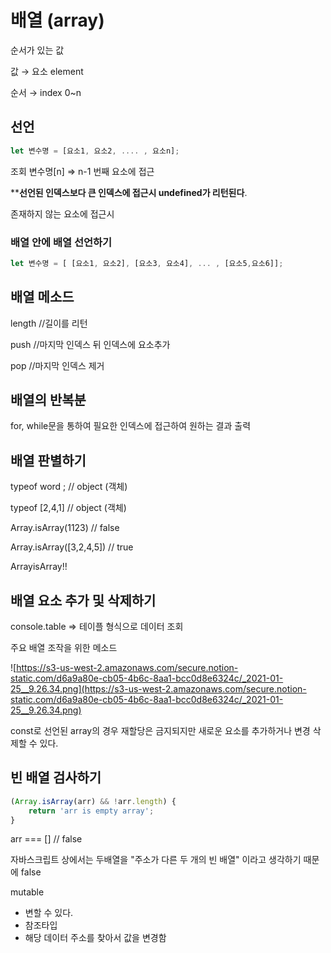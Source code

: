 # 배열 (array)

순서가 있는 값 

값 → 요소 element

순서 → index 0~n

## 선언

```jsx
let 변수명 = [요소1, 요소2, .... , 요소n];
```

조회 변수명[n] ⇒ n-1 번째 요소에 접근

****선언된 인덱스보다 큰 인덱스에 접근시 undefined가 리턴된다**.

존재하지 않는 요소에 접근시

### 배열 안에 배열 선언하기

```jsx
let 변수명 = [ [요소1, 요소2], [요소3, 요소4], ... , [요소5,요소6]];
```

## 배열 메소드

length //길이를 리턴

push //마지막 인덱스 뒤 인덱스에 요소추가

pop //마지막 인덱스 제거

## 배열의 반복분

for, while문을 통하여 필요한 인덱스에 접근하여 원하는 결과 출력

## 배열 판별하기

typeof word ; // object (객체)

typeof [2,4,1] // object (객체)

Array.isArray(1123) // false

Array.isArray([3,2,4,5]) // true

ArrayisArray!!

## 배열 요소 추가 및 삭제하기

console.table ⇒ 테이플 형식으로 데이터 조회

주요 배열 조작을 위한 메소드

![https://s3-us-west-2.amazonaws.com/secure.notion-static.com/d6a9a80e-cb05-4b6c-8aa1-bcc0d8e6324c/_2021-01-25__9.26.34.png](https://s3-us-west-2.amazonaws.com/secure.notion-static.com/d6a9a80e-cb05-4b6c-8aa1-bcc0d8e6324c/_2021-01-25__9.26.34.png)

const로 선언된 array의 경우 재할당은 금지되지만 새로운 요소를 추가하거나 변경 삭제할 수 있다.

## 빈 배열 검사하기

```jsx
(Array.isArray(arr) && !arr.length) {
	return 'arr is empty array';
}
```

 arr === [] // false

자바스크립트 상에서는 두배열을 "주소가 다른  두 개의 빈 배열" 이라고 생각하기 때문에 false

mutable

- 변할 수 있다.
- 참조타입
- 해당 데이터 주소를 찾아서 값을 변경함
